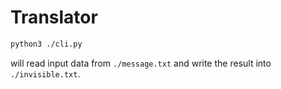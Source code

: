 # Translator
```bash 
python3 ./cli.py 
```
will read input data from `./message.txt` and write the result into `./invisible.txt`.
